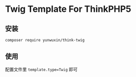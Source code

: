 # Twig Template For ThinkPHP5

## 安装
~~~
composer require yunwuxin/think-twig
~~~

## 使用 
配置文件里 `template.type=Twig` 即可